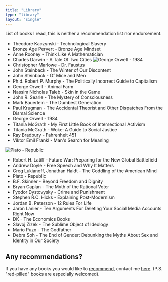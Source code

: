 ```yaml
---
title: "Library"
type: "library"
layout: "single"
---
```


List of books I read, this is neither a recommendation list nor endorsement.

* Theodore Kaczynski - Technological Slavery
* Bronze Age Pervert - Bronze Age Mindset
* Anne Rooney - Think Like A Mathematician
* Charles Darwin - A Tale Of Two Cities
![George Orwell - 1984](pix/library/1984.jpg "right")
* Christopher Marlowe - Dr. Faustus
* John Steinback - The Winter of Our Discontent
* John Steinback - Of Mice and Men
* Ph.d.  Robert P. Murphy - The Politically Incorrect Guide to Capitalism
* George Orwell - Animal Farm
* Nassim Nicholas Taleb - Skin in the Game
* John R. Searle - The Mystery of Consciousness
* Mark Bauerlein - The Dumbest Generation
* Paul Krugman - The Accidental Theorist and Other Dispatches From the Dismal Science
* George Orwell - 1984
* Titania McGrath - My First Little Book of Intersectional Activism
* Titania McGrath - Woke: A Guide to Social Justice
* Ray Bradbury - Fahrenheit 451
* Viktor Emil Frankl - Man's Search for Meaning

![Plato - Republic](pix/library/republic.jpg "left")

* Robert H. Latiff - Future War: Preparing for the New Global Battlefield
* Andrew Doyle - Free Speech and Why It Matters
* Greg Lukianoff, Jonathan Haidt - The Coddling of the American Mind
* Plato - Republic
* B.F. Skinner - Beyond Freedom and Dignity
* Bryan Caplan - The Myth of the Rational Voter
* Fyodor Dystovysky - Crime and Punishment
* Stephen R.C. Hicks - Explaining Post-Modernism
* Jordan B. Peterson - 12 Rules For Life
* Jaron Lanier - Ten Arguments For Deleting Your Social Media Accounts Right Now
* DK - The Economics Books
* Slavoj Zizek - The Sublime Object of Ideology
* Mario Puzo - The Godfather
* Debra Soh - The End of Gender: Debunking the Myths About Sex and Identity in Our Society

## Any recommendations?
If you have any books you would like to [recommend](recommend),
contact me [here](https://contact.ayham.xyz). (P.S. "red-pilled" books are especially welcomed).
